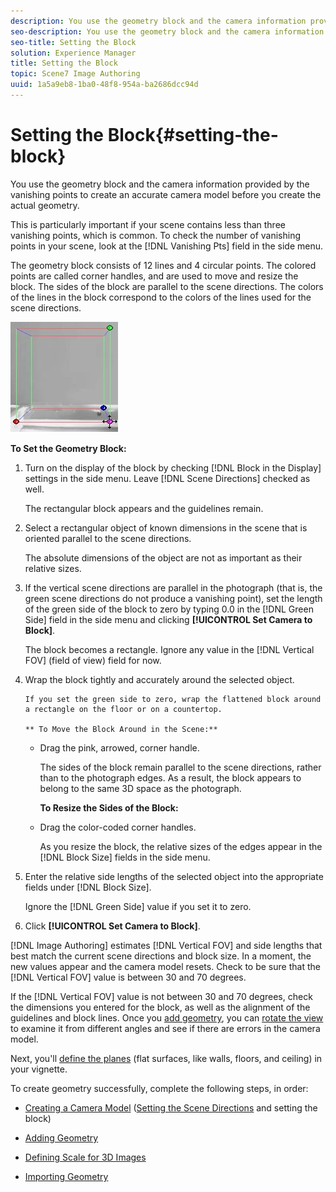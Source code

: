 ```yaml
---
description: You use the geometry block and the camera information provided by the vanishing points to create an accurate camera model before you create the actual geometry.
seo-description: You use the geometry block and the camera information provided by the vanishing points to create an accurate camera model before you create the actual geometry.
seo-title: Setting the Block
solution: Experience Manager
title: Setting the Block
topic: Scene7 Image Authoring
uuid: 1a5a9eb8-1ba0-48f8-954a-ba2686dcc94d
---
```


# Setting the Block{#setting-the-block}

You use the geometry block and the camera information provided by the vanishing points to create an accurate camera model before you create the actual geometry.

This is particularly important if your scene contains less than three vanishing points, which is common. To check the number of vanishing points in your scene, look at the [!DNL Vanishing Pts] field in the side menu.

The geometry block consists of 12 lines and 4 circular points. The colored points are called corner handles, and are used to move and resize the block. The sides of the block are parallel to the scene directions. The colors of the lines in the block correspond to the colors of the lines used for the scene directions.

![](assets/geo_block.png)

**To Set the Geometry Block:** 

1. Turn on the display of the block by checking [!DNL Block in the Display] settings in the side menu. Leave [!DNL Scene Directions] checked as well.

   The rectangular block appears and the guidelines remain. 

1. Select a rectangular object of known dimensions in the scene that is oriented parallel to the scene directions.

   The absolute dimensions of the object are not as important as their relative sizes. 

1. If the vertical scene directions are parallel in the photograph (that is, the green scene directions do not produce a vanishing point), set the length of the green side of the block to zero by typing 0.0 in the [!DNL Green Side] field in the side menu and clicking **[!UICONTROL Set Camera to Block]**.

   The block becomes a rectangle. Ignore any value in the [!DNL Vertical FOV] (field of view) field for now. 

1. Wrap the block tightly and accurately around the selected object.

       If you set the green side to zero, wrap the flattened block around a rectangle on the floor or on a countertop.

       ** To Move the Block Around in the Scene:**

    * Drag the pink, arrowed, corner handle.

      The sides of the block remain parallel to the scene directions, rather than to the photograph edges. As a result, the block appears to belong to the same 3D space as the photograph.

      **To Resize the Sides of the Block:**
    
    * Drag the color-coded corner handles.

      As you resize the block, the relative sizes of the edges appear in the [!DNL Block Size] fields in the side menu.

1. Enter the relative side lengths of the selected object into the appropriate fields under [!DNL Block Size].

   Ignore the [!DNL Green Side] value if you set it to zero. 

1. Click **[!UICONTROL Set Camera to Block]**.

[!DNL Image Authoring] estimates [!DNL Vertical FOV] and side lengths that best match the current scene directions and block size. In a moment, the new values appear and the camera model resets. Check to be sure that the [!DNL Vertical FOV] value is between 30 and 70 degrees.

   If the [!DNL Vertical FOV] value is not between 30 and 70 degrees, check the dimensions you entered for the block, as well as the alignment of the guidelines and block lines. Once you [add geometry](../../c-vat-3d-mod-pg/c-vat-create-geo/t-vat-add-geo.md#task-21871477506a4daaa695d638cc159dc0), you can [rotate the view](../../c-vat-3d-mod-pg/c-vat-3d-mod-pg-tools/c-vat-rotate-tool.md#concept-d89dd2f2724f4cd2bf6f9570fdf1c8ca) to examine it from different angles and see if there are errors in the camera model. 

Next, you'll [define the planes](../../c-vat-3d-mod-pg/c-vat-create-geo/t-vat-add-geo.md#task-21871477506a4daaa695d638cc159dc0) (flat surfaces, like walls, floors, and ceiling) in your vignette.

To create geometry successfully, complete the following steps, in order:

* [Creating a Camera Model](../../c-vat-3d-mod-pg/c-vat-create-geo/t-vat-cam-mod.md#task-fc39ab753bb248c7a8f86fb27594412e) ([Setting the Scene Directions](../../c-vat-3d-mod-pg/c-vat-create-geo/t-vat-set-scene-dir.md#task-ee5d6e4c19e245bd84889f00998a4b85) and setting the block) 

* [Adding Geometry](../../c-vat-3d-mod-pg/c-vat-create-geo/t-vat-add-geo.md#task-21871477506a4daaa695d638cc159dc0) 
* [Defining Scale for 3D Images](../../c-vat-3d-mod-pg/c-vat-create-geo/t-vat-def-3d-scale.md#task-7938e8b9590543a78d48b678d2d26ba9) 
* [Importing Geometry](../../c-vat-obj-pg/c-vat-abt-obj-pg/t-vat-imp-geo.md#task-a6681c3260ee4a57a177366095981ddc)

